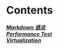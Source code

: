 # Contents
***[Markdown 语法](https://github.com/Leanna-Lee/MyNotes/blob/master/Markdown.md)***  
***[Performance Test](https://github.com/Leanna-Lee/MyNotes/blob/master/PerformTest.md)***  
***[Virtualization](https://github.com/Leanna-Lee/MyNotes/tree/master/Virtualization)***  